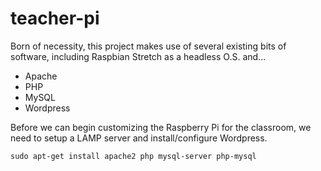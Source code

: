 # teacher-pi

Born of necessity, this project makes use of several existing bits of software, including Raspbian Stretch as a headless O.S. and...
 - Apache
 - PHP
 - MySQL
 - Wordpress

Before we can begin customizing the Raspberry Pi for the classroom, we need to setup a LAMP server and install/configure Wordpress.

    sudo apt-get install apache2 php mysql-server php-mysql

